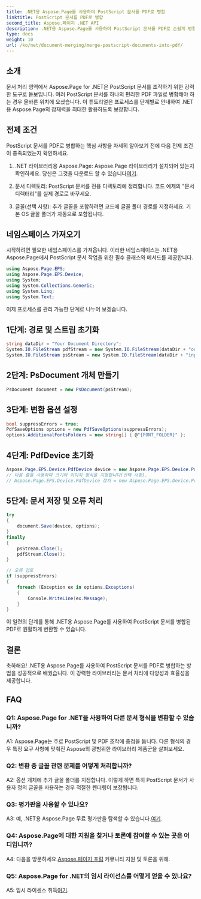 ```yaml
---
title: .NET용 Aspose.Page를 사용하여 PostScript 문서를 PDF로 병합
linktitle: PostScript 문서를 PDF로 병합
second_title: Aspose.페이지 .NET API
description: .NET용 Aspose.Page를 사용하여 PostScript 문서를 PDF로 손쉽게 병합하는 방법을 알아보세요. 이 단계별 가이드를 통해 문서 처리 능력을 향상시키세요.
type: docs
weight: 10
url: /ko/net/document-merging/merge-postscript-documents-into-pdf/
---
```

## 소개

문서 처리 영역에서 Aspose.Page for .NET은 PostScript 문서를 조작하기 위한 강력한 도구로 돋보입니다. 여러 PostScript 문서를 하나의 편리한 PDF 파일로 병합해야 하는 경우 올바른 위치에 오셨습니다. 이 튜토리얼은 프로세스를 단계별로 안내하여 .NET용 Aspose.Page의 잠재력을 최대한 활용하도록 보장합니다.

## 전제 조건

PostScript 문서를 PDF로 병합하는 핵심 사항을 자세히 알아보기 전에 다음 전제 조건이 충족되었는지 확인하세요.

1.  .NET 라이브러리용 Aspose.Page: Aspose.Page 라이브러리가 설치되어 있는지 확인하세요. 당신은 그것을 다운로드 할 수 있습니다[여기](https://releases.aspose.com/page/net/).

2. 문서 디렉토리: PostScript 문서를 전용 디렉토리에 정리합니다. 코드 예제의 "문서 디렉터리"를 실제 경로로 바꾸세요.

3. 글꼴(선택 사항): 추가 글꼴을 포함하려면 코드에 글꼴 폴더 경로를 지정하세요. 기본 OS 글꼴 폴더가 자동으로 포함됩니다.

## 네임스페이스 가져오기

시작하려면 필요한 네임스페이스를 가져옵니다. 이러한 네임스페이스는 .NET용 Aspose.Page에서 PostScript 문서 작업을 위한 필수 클래스와 메서드를 제공합니다.

```csharp
using Aspose.Page.EPS;
using Aspose.Page.EPS.Device;
using System;
using System.Collections.Generic;
using System.Linq;
using System.Text;
```

이제 프로세스를 관리 가능한 단계로 나누어 보겠습니다.

## 1단계: 경로 및 스트림 초기화

```csharp
string dataDir = "Your Document Directory";
System.IO.FileStream pdfStream = new System.IO.FileStream(dataDir + "outputPDF_out.pdf", System.IO.FileMode.Create, System.IO.FileAccess.Write);
System.IO.FileStream psStream = new System.IO.FileStream(dataDir + "input.ps", System.IO.FileMode.Open, System.IO.FileAccess.Read);
```

## 2단계: PsDocument 개체 만들기

```csharp
PsDocument document = new PsDocument(psStream);
```

## 3단계: 변환 옵션 설정

```csharp
bool suppressErrors = true;
PdfSaveOptions options = new PdfSaveOptions(suppressErrors);
options.AdditionalFontsFolders = new string[] { @"{FONT_FOLDER}" };
```

## 4단계: PdfDevice 초기화

```csharp
Aspose.Page.EPS.Device.PdfDevice device = new Aspose.Page.EPS.Device.PdfDevice(pdfStream);
// 다음 줄을 사용하여 크기와 이미지 형식을 지정합니다(선택 사항).
// Aspose.Page.EPS.Device.PdfDevice 장치 = new Aspose.Page.EPS.Device.PdfDevice(pdfStream, new System.드로잉.Size(595, 842));
```

## 5단계: 문서 저장 및 오류 처리

```csharp
try
{
    document.Save(device, options);
}
finally
{
    psStream.Close();
    pdfStream.Close();
}

// 오류 검토
if (suppressErrors)
{
    foreach (Exception ex in options.Exceptions)
    {
        Console.WriteLine(ex.Message);
    }
}
```

이 일련의 단계를 통해 .NET용 Aspose.Page를 사용하여 PostScript 문서를 병합된 PDF로 원활하게 변환할 수 있습니다.

## 결론

축하해요! .NET용 Aspose.Page를 사용하여 PostScript 문서를 PDF로 병합하는 방법을 성공적으로 배웠습니다. 이 강력한 라이브러리는 문서 처리에 다양성과 효율성을 제공합니다.

## FAQ

### Q1: Aspose.Page for .NET을 사용하여 다른 문서 형식을 변환할 수 있습니까?

A1: Aspose.Page는 주로 PostScript 및 PDF 조작에 중점을 둡니다. 다른 형식의 경우 특정 요구 사항에 맞춰진 Aspose의 광범위한 라이브러리 제품군을 살펴보세요.

### Q2: 변환 중 글꼴 관련 문제를 어떻게 처리합니까?

A2: 옵션 개체에 추가 글꼴 폴더를 지정합니다. 이렇게 하면 특히 PostScript 문서가 사용자 정의 글꼴을 사용하는 경우 적절한 렌더링이 보장됩니다.

### Q3: 평가판을 사용할 수 있나요?

 A3: 예, .NET용 Aspose.Page 무료 평가판을 탐색할 수 있습니다.[여기](https://releases.aspose.com/).

### Q4: Aspose.Page에 대한 지원을 찾거나 토론에 참여할 수 있는 곳은 어디입니까?

 A4: 다음을 방문하세요.[Aspose.페이지 포럼](https://forum.aspose.com/c/page/39) 커뮤니티 지원 및 토론을 위해.

### Q5: Aspose.Page for .NET의 임시 라이선스를 어떻게 얻을 수 있나요?

 A5: 임시 라이센스 취득[여기](https://purchase.aspose.com/temporary-license/).
